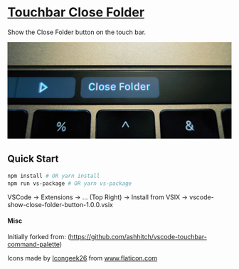 # [Touchbar Close Folder](https://github.com/craftmaster2190/vscode-show-close-folder-button)

Show the Close Folder button on the touch bar.

![Touchbar Example](touch-bar-demo.jpg)

## Quick Start
```zsh
npm install # OR yarn install
npm run vs-package # OR yarn vs-package
```

VSCode 
	-> Extensions
	-> ... (Top Right)
	-> Install from VSIX
	-> vscode-show-close-folder-button-1.0.0.vsix

#### Misc
Initially forked from: (https://github.com/ashhitch/vscode-touchbar-command-palette)

<div>Icons made by <a href="https://www.flaticon.com/authors/icongeek26" title="Icongeek26">Icongeek26</a> from <a href="https://www.flaticon.com/" title="Flaticon">www.flaticon.com</a></div>
